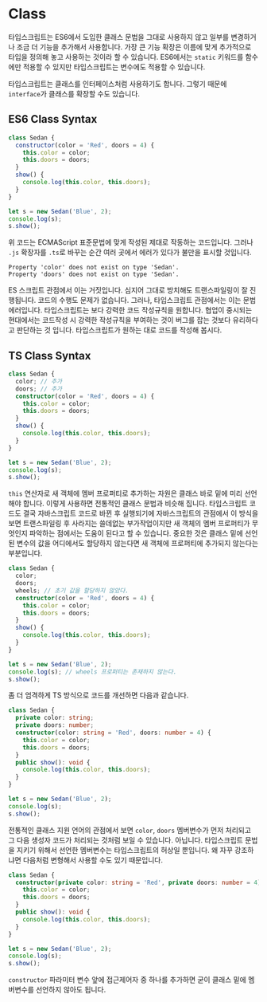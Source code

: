 # Class

타입스크립트는 ES6에서 도입한 클래스 문법을 그대로 사용하지 않고 일부를 변경하거나 조금 더 기능을 추가해서 사용합니다. 가장 큰 기능 확장은 이름에 맞게 추가적으로 타입을 정의해 놓고 사용하는 것이라 할 수 있습니다. ES6에서는 `static` 키워드를 함수에만 적용할 수 있지만 타입스크립트는 변수에도 적용할 수 있습니다.

타입스크립트는 클래스를 인터페이스처럼 사용하기도 합니다. 그렇기 때문에 `interface`가 클래스를 확장할 수도 있습니다.

## ES6 Class Syntax

```JavaScript
class Sedan {
  constructor(color = 'Red', doors = 4) {
    this.color = color;
    this.doors = doors;
  }
  show() {
    console.log(this.color, this.doors);
  }
}

let s = new Sedan('Blue', 2);
console.log(s);
s.show();
```

위 코드는 ECMAScript 표준문법에 맞게 작성된 제대로 작동하는 코드입니다. 그러나 `.js` 확장자를 `.ts`로 바꾸는 순간 여러 곳에서 에러가 있다가 불만을 표시할 것입니다.

`Property 'color' does not exist on type 'Sedan'.`  
`Property 'doors' does not exist on type 'Sedan'.`  

ES 스크립트 관점에서 이는 거짓입니다. 심지어 그대로 방치해도 트랜스파일링이 잘 진행됩니다. 코드의 수행도 문제가 없습니다. 그러나, 타입스크립트 관점에서는 이는 문법 에러입니다. 타입스크립트는 보다 강력한 코드 작성규칙을 원합니다. 협업이 중시되는 현대에서는 코드작성 시 강력한 작성규칙을 부여하는 것이 버그를 잡는 것보다 유리하다고 판단하는 것 입니다. 타입스크립트가 원하는 대로 코드를 작성해 봅시다.

## TS Class Syntax

```TypeScript
class Sedan {
  color; // 추가
  doors; // 추가
  constructor(color = 'Red', doors = 4) {
    this.color = color;
    this.doors = doors;
  }
  show() {
    console.log(this.color, this.doors);
  }
}

let s = new Sedan('Blue', 2);
console.log(s);
s.show();
```

`this` 연산자로 새 객체에 멤버 프로퍼티로 추가하는 자원은 클래스 바로 밑에 미리 선언해야 합니다. 이렇게 사용하면 전통적인 클래스 문법과 비슷해 집니다. 타입스크립트 코드도 결국 자바스크립트 코드로 바뀐 후 실행되기에 자바스크립트의 관점에서 이 방식을 보면 트랜스파일링 후 사라지는 쓸데없는 부가작업이지만 새 객체의 멤버 프로퍼티가 무엇인지 파악하는 점에서는 도움이 된다고 할 수 있습니다. 중요한 것은 클래스 밑에 선언된 변수의 값을 어디에서도 할당하지 않는다면 새 객체에 프로퍼티에 추가되지 않는다는 부분입니다.

```TypeScript
class Sedan {
  color;
  doors;
  wheels; // 초기 값을 할당하지 않았다.
  constructor(color = 'Red', doors = 4) {
    this.color = color;
    this.doors = doors;
  }
  show() {
    console.log(this.color, this.doors);
  }
}

let s = new Sedan('Blue', 2);
console.log(s); // wheels 프로퍼티는 존재하지 않는다.
s.show();
```

좀 더 엄격하게 TS 방식으로 코드를 개선하면 다음과 같습니다.

```TypeScript
class Sedan {
  private color: string;
  private doors: number;
  constructor(color: string = 'Red', doors: number = 4) {
    this.color = color;
    this.doors = doors;
  }
  public show(): void {
    console.log(this.color, this.doors);
  }
}

let s = new Sedan('Blue', 2);
console.log(s);
s.show();
```

전통적인 클래스 지원 언어의 관점에서 보면 `color`, `doors` 멤버변수가 먼저 처리되고 그 다음 생성자 코드가 처리되는 것처럼 보일 수 있습니다. 아닙니다. 타입스크립트 문법을 지키기 위해서 선언한 멤버변수는 타입스크립트의 허상일 뿐입니다. 왜 자꾸 강조하냐면 다음처럼 변형해서 사용할 수도 있기 때문입니다.

```TypeScript
class Sedan {
  constructor(private color: string = 'Red', private doors: number = 4) {
    this.color = color;
    this.doors = doors;
  }
  public show(): void {
    console.log(this.color, this.doors);
  }
}

let s = new Sedan('Blue', 2);
console.log(s);
s.show();
```

`constructor` 파라미터 변수 앞에 접근제어자 중 하나를 추가하면 굳이 클래스 밑에 멤버변수를 선언하지 않아도 됩니다.
